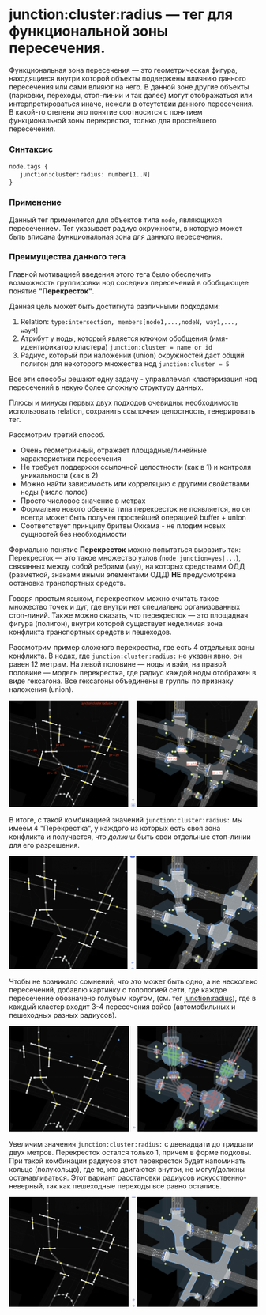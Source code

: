 # junction:cluster:radius — тег для функциональной зоны пересечения.

Функциональная зона пересечения — это геометрическая фигура, находящиеся внутри которой объекты подвержены влиянию данного пересечения или сами влияют на него.
В данной зоне другие объекты (парковки, переходы, стоп-линии и так далее) могут отображаться или интерпретироваться иначе, нежели в отсутствии данного пересечения.
В какой-то степени это понятие соотносится с понятием функциональной зоны перекрестка, только для простейшего пересечения.

### Синтаксис
```
node.tags {
   junction:cluster:radius: number[1..N]
}
```

### Применение

Данный тег применяется для объектов типа `node`, являющихся пересечением.
Тег указывает радиус окружности, в которую может быть вписана функциональная зона для данного пересечения.
 
### Преимущества данного тега

Главной мотивацией введения этого тега было обеспечить возможность группировки нод соседних пересечений в обобщающее
понятие **"Перекресток"**. 

Данная цель может быть достигнута различными подходами:

1. Relation: `type:intersection, members[node1,...,nodeN, way1,..., wayM]`
2. Атрибут у ноды, который является ключом обобщения (имя-идентификатор кластера) `junction:cluster = name or id`
3. Радиус, который при наложении (union) окружностей даст общий полигон для некоторого множества нод `junction:cluster = 5`

Все эти способы решают одну задачу - управляемая кластеризация нод пересечений в некую более сложную структуру данных.

Плюсы и минусы первых двух подходов очевидны: необходимость использовать relation, сохранить ссылочная целостность, генерировать тег.

Рассмотрим третий способ.

* Очень геометричный, отражает площадные/линейные характеристики пересечения
* Не требует поддержки ссылочной целостности (как в 1) и контроля уникальности (как в 2)
* Можно найти зависимость или корреляцию с другими свойствами ноды (число полос)
* Просто числовое значение в метрах
* Формально нового объекта типа перекресток не появляется, но он всегда может быть получен простейшей операцией buffer + union
* Соответствует принципу бритвы Оккама - не плодим новых сущностей без необходимости

Формально понятие **Перекресток** можно попытаться выразить так:
Перекресток — это такое множество узлов (`node junction=yes|...`), связанных между собой ребрами (`way`), на которых
средствами ОДД (разметкой, знаками иными элементами ОДД) **НЕ** предусмотрена остановка транспортных средств.

Говоря простым языком, перекрестком можно считать такое множество точек и дуг, где внутри нет специально организованных стоп-линий.
Также можно сказать, что перекресток — это площадная фигура (полигон), внутри которой существует неделимая зона конфликта транспортных средств и пешеходов.

Рассмотрим пример сложного перекрестка, где есть 4 отдельных зоны конфликта.
В нодах, где `junction:cluster:radius:` не указан явно, он равен 12 метрам.
На левой половине — ноды и вэйи, на правой половине — модель перекрестка, где радиус каждой ноды отображен в виде гексагона. 
Все гексагоны объединены в группы по признаку наложения (union).

![image info](./img/junction:cluster:radius-img1.png)

В итоге, с такой комбинацией значений `junction:cluster:radius:` мы имеем 4 "Перекрестка", у каждого
из которых есть своя зона конфликта и получается, что *должны* быть свои отдельные стоп-линии для его разрешения.

![image info](./img/junction:cluster:radius-img4.png)

Чтобы не возникало сомнений, что это может быть одно, а не несколько пересечений, добавлю картинку с топологией сети, где каждое пересечение обозначено голубым кругом,
(см. тег [junction:radius](./node.tags.junction:radius.md)), где в каждый кластер входит 3-4 пересечения вэйев (автомобильных и пешеходных разных радиусов).

![image info](./img/junction:cluster:radius-img5.png)

Увеличим значения `junction:cluster:radius:` с двенадцати до тридцати двух метров.
Перекресток остался только 1, причем в форме подковы. При такой комбинации радиусов этот перекресток
будет напоминать кольцо (полукольцо), где те, кто двигаются внутри, не могут/должны останавливаться.
Этот вариант расстановки радиусов искусственно-неверный, так как пешеходные переходы все равно остались.

![image info](./img/junction:cluster:radius-img3.png)
